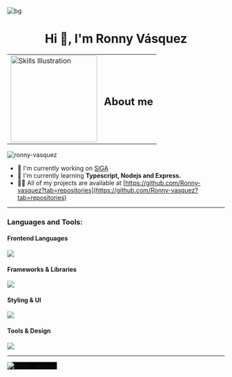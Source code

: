 
<img align="center" alt="bg" with="500" src="https://i.pinimg.com/originals/90/70/32/9070324cdfc07c68d60eed0c39e77573.gif">

<h1 align="center">Hi 👋, I'm Ronny Vásquez</h1>
<table>
  <tr>
    <td>
      <img src="https://media4.giphy.com/media/v1.Y2lkPTc5MGI3NjExbnF6bnR6bjRjdGFsaWNjY2ZyYWo1b2Z2ZTF5cjRsc2VlcWd2d2k4YyZlcD12MV9pbnRlcm5hbF9naWZfYnlfaWQmY3Q9cw/juua9i2c2fA0AIp2iq/giphy.gif" 
           alt="Skills Illustration" width="200"/>
    </td>
    <td>
      <h2>About me</h2>
    </td>
  </tr>
</table>



<p align="left"> <img src="https://komarev.com/ghpvc/?username=ronny-vasquez&label=Profile%20views&color=0e75b6&style=flat" alt="ronny-vasquez" /> </p>

- 🔭 I'm currently working on [SIGA](https://github.com/Ronny-vasquez/SIGA)
- 🌱 I'm currently learning **Typescript, Nodejs and Express.**
- 👨‍💻 All of my projects are available at [https://github.com/Ronny-vasquez?tab=repositories](https://github.com/Ronny-vasquez?tab=repositories)

<hr>

<h3 align="left">Languages and Tools:</h3>

<!-- Frontend - Lenguajes Base -->
<h4>Frontend Languages</h4>
<p align="left">
  <a href="https://skillicons.dev">
    <img src="https://skillicons.dev/icons?i=html,js,css," />
</a>
</p>

<!-- Frontend - Frameworks & Libraries -->
<h4>Frameworks & Libraries</h4>
<p align="left">
<a href="https://skillicons.dev">
    <img src="https://skillicons.dev/icons?i=react,nextjs,astro,ts" />
  </a>
</p>

<!-- Styling -->
<h4>Styling & UI</h4>
<p align="left">
  <a href="https://skillicons.dev">
    <img src="https://skillicons.dev/icons?i=tailwind,mui,sass," />
  </a>
</p>

<!-- Backend & Services -->


<!-- Tools -->
<h4>Tools & Design</h4>
<p align="left">
  <a href="https://skillicons.dev">
    <img src="https://skillicons.dev/icons?i=git,vscode,figma,notion" />
  </a>
</p>
<hr>
<!-- GitHub Stats -->
<p>
    <img align="left" style="background-color: black;" src="https://github-readme-stats.vercel.app/api/top-langs?username=ronny-vasquez&show_icons=true&locale=en&layout=compact" alt="ronny-vasquez" />
</p>
